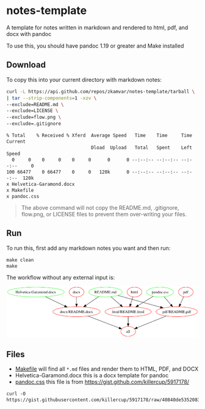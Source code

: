 # notes-template

A template for notes written in markdown and rendered to html, pdf, and docx with pandoc

To use this, you should have pandoc 1.19 or greater and Make installed

## Download

To copy this into your current directory with markdown notes:

```bash
curl -L https://api.github.com/repos/zkamvar/notes-template/tarball \
| tar --strip-components=1 -xzv \
--exclude=README.md \
--exclude=LICENSE \
--exclude=flow.png \
--exclude=.gitignore
```
```
% Total    % Received % Xferd  Average Speed   Time    Time     Time  Current
                               Dload  Upload   Total   Spent    Left  Speed
  0     0    0     0    0     0      0      0 --:--:-- --:--:-- --:--:--     0
100 66477    0 66477    0     0   120k      0 --:--:-- --:--:-- --:--:--  120k
x Helvetica-Garamond.docx
x Makefile
x pandoc.css
```

> The above command will not copy the README.md, .gitignore, flow.png, or LICENSE files to prevent them
> over-writing your files.

## Run

To run this, first add any markdown notes you want and then run:

```
make clean
make
```

The workflow without any external input is:

![Workflow in makefile](flow.png)

## Files

 - [Makefile](Makefile) will find all `*.md` files and render them to HTML, PDF, and DOCX
 - Helvetica-Garamond.docx this is a docx template for pandoc
 - [pandoc.css](pandoc.css) this file is from https://gist.github.com/killercup/5917178/

 ```
 curl -O https://gist.githubusercontent.com/killercup/5917178/raw/40840de5352083adb2693dc742e9f75dbb18650f/pandoc.css
 ```
